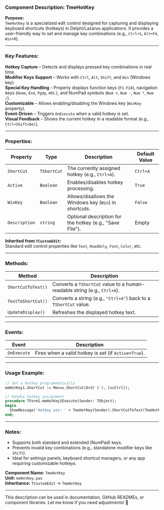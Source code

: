 ### **Component Description: TmeHotKey**  

**Purpose:**  
`TmeHotKey` is a specialized edit control designed for capturing and displaying keyboard shortcuts (hotkeys) in Delphi/Lazarus applications. It provides a user-friendly way to set and manage key combinations (e.g., `Ctrl+S`, `Alt+F4`, `Win+R`).  

---

### **Key Features:**  
**Hotkey Capture** – Detects and displays pressed key combinations in real time.  
**Modifier Keys Support** – Works with `Ctrl`, `Alt`, `Shift`, and `Win` (Windows key).  
**Special Key Handling** – Properly displays function keys (`F1-F24`), navigation keys (`Home`, `End`, `PgUp`, etc.), and NumPad symbols (`Num +`, `Num -`, `Num *`, `Num /`).  
**Customizable** – Allows enabling/disabling the Windows key (`WinKey` property).  
**Event-Driven** – Triggers `OnExecute` when a valid hotkey is set.  
**Visual Feedback** – Shows the current hotkey in a readable format (e.g., `Ctrl+Shift+Del`).  

---

### **Properties:**  
| Property      | Type           | Description | Default Value |  
|--------------|----------------|-------------|---------------|  
| `ShortCut`   | `TShortCut`    | The currently assigned hotkey (e.g., `Ctrl+A`). | `Ctrl+A` |  
| `Active`     | `Boolean`      | Enables/disables hotkey processing. | `True` |  
| `WinKey`     | `Boolean`      | Allows/disallows the Windows key (`Win`) in shortcuts. | `False` |  
| `Description`| `string`       | Optional description for the hotkey (e.g., "Save File"). | Empty |  

**Inherited from `TCustomEdit`:**  
Standard edit control properties like `Text`, `ReadOnly`, `Font`, `Color`, etc.  

---

### **Methods:**  
| Method | Description |  
|--------|-------------|  
| `ShortCutToText()` | Converts a `TShortCut` value to a human-readable string (e.g., `Ctrl+A`). |  
| `TextToShortCut()` | Converts a string (e.g., `"Ctrl+A"`) back to a `TShortCut` value. |  
| `UpdateDisplay()` | Refreshes the displayed hotkey text. |  

---

### **Events:**  
| Event | Description |  
|-------|-------------|  
| `OnExecute` | Fires when a valid hotkey is set (if `Active=True`). |  

---

### **Usage Example:**  
```pascal
// Set a hotkey programmatically
meHotKey1.ShortCut := Menus.ShortCut(Ord('S'), [ssCtrl]);

// Handle hotkey assignment
procedure TForm1.meHotKey1Execute(Sender: TObject);
begin
  ShowMessage('Hotkey set: ' + TmeHotKey(Sender).ShortCutToText(TmeHotKey(Sender).ShortCut));
end;
```

---

### **Notes:**  
- Supports both standard and extended (NumPad) keys.  
- Prevents invalid key combinations (e.g., standalone modifier keys like `Shift`).  
- Ideal for settings panels, keyboard shortcut managers, or any app requiring customizable hotkeys.  

**Component Name:** `TmeHotKey`  
**Unit:** `meHotKey.pas`  
**Inheritance:** `TCustomEdit` → `TmeHotKey`  

--- 

This description can be used in documentation, GitHub READMEs, or component libraries. Let me know if you need adjustments! 🚀
